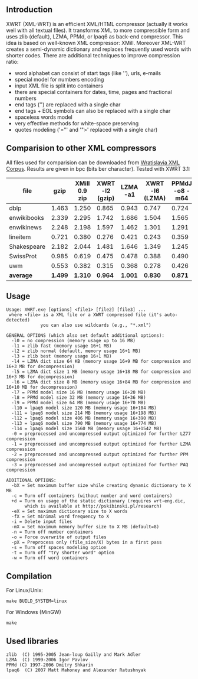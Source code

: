 Introduction
-----------------

XWRT (XML-WRT) is an efficient XML/HTML compressor (actually it works well with all textual files). 
It transforms XML to more compressible form and uses zlib (default), LZMA, PPMd, or lpaq6 as 
back-end compressor. This idea is based on well-known XML compressor: XMill.
Moreover XML-WRT creates a semi-dynamic dictionary and replaces frequently 
used words with shorter codes. There are additional techniques to improve
compression ratio:
- word alphabet can consist of start tags (like '<tag>'), urls, e-mails
- special model for numbers encoding
- input XML file is split into containers
- there are special containers for dates, time, pages and fractional numbers
- end tags ('</tag>') are replaced with a single char
- end tags + EOL symbols can also be replaced with a single char
- spaceless words model
- very effective methods for white-space preserving
- quotes modeling ('="' and '">' replaced with a single char) 


Comparision to other XML compressors
-------------------------

All files used for comparision can be downloaded from [Wratislavia XML Corpus]. Results are given in bpc (bits ber character). Tested with XWRT 3.1: 

|file       |gzip |XMill 0.9 zip|XWRT -l2 (gzip)|LZMA -a1|XWRT -l6 (LZMA)|PPMdJ -o8 -m64|XMill 0.9 PPMd|XMLPPM -l 9|SCMPPM -l 9|XWRT -l9 (PPM)|FastPAQ8 74 MB|XWRT -l11 (FastPAQ8)|
|-----------|-----|-------------|---------------|--------|---------------|--------------|--------------|-----------|-----------|--------------|--------------|--------------------|
|dblp       |1.463|        1.250|          0.865|   0.943|          0.747|         0.724|         0.940|      0.802|      0.693|         0.690|         0.659|               0.597|
|enwikibooks|2.339|2.295|1.742|1.686|1.504|1.565|1.838|1.621|1.621|1.481|1.357|1.269|
|enwikinews |2.248|2.198|1.597|1.462|1.301|1.291|1.746|1.379|1.398|1.202|1.172|1.090|
|lineitem   |0.721|0.380|0.276|0.421|0.243|0.359|0.270|0.261|0.242|0.243|0.236|0.226|
|Shakespeare|2.182|2.044|1.481|1.646|1.349|1.245|1.584|1.295|1.293|1.204|1.220|1.185|
|SwissProt  |0.985|0.619|0.475|0.478|0.388|0.490|0.477|0.416|0.417|0.363|0.395|0.313|
|uwm        |0.553|0.382|0.315|0.368|0.278|0.426|0.310|0.259|0.274|0.240|0.254|0.228|
|**average**|**1.499**|**1.310**|**0.964**|**1.001**|**0.830**|**0.871**|**1.024**|**0.862**|**0.848**|**0.775**|**0.756**|**0.701**|

[Wratislavia XML Corpus]: http://pskibinski.pl/research/Wratislavia/



Usage
-----------------

```
Usage: XWRT.exe [options] <file1> [file2] [file3] ...
 where <file> is a XML file or a XWRT compressed file (it's auto-detected)
             you can also use wildcards (e.g., "*.xml")

GENERAL OPTIONS (which also set default additional options):
  -l0 = no compression (memory usage up to 16 MB)
  -l1 = zlib fast (memory usage 16+1 MB)
  -l2 = zlib normal (default, memory usage 16+1 MB)
  -l3 = zlib best (memory usage 16+1 MB)
  -l4 = LZMA dict size 64 KB (memory usage 16+9 MB for compression and 16+3 MB for decompression)
  -l5 = LZMA dict size 1 MB (memory usage 16+18 MB for compression and 16+3 MB for decompression)
  -l6 = LZMA dict size 8 MB (memory usage 16+84 MB for compression and 16+10 MB for decompression)
  -l7 = PPMd model size 16 MB (memory usage 16+20 MB)
  -l8 = PPMd model size 32 MB (memory usage 16+36 MB)
  -l9 = PPMd model size 64 MB (memory usage 16+70 MB)
  -l10 = lpaq6 model size 120 MB (memory usage 16+104 MB)
  -l11 = lpaq6 model size 214 MB (memory usage 16+198 MB)
  -l12 = lpaq6 model size 406 MB (memory usage 16+390 MB)
  -l13 = lpaq6 model size 790 MB (memory usage 16+774 MB)
  -l14 = lpaq6 model size 1560 MB (memory usage 16+1542 MB)
  -0 = preprocessed and uncompressed output optimized for further LZ77 compression
  -1 = preprocessed and uncompressed output optimized for further LZMA compression
  -2 = preprocessed and uncompressed output optimized for further PPM compression
  -3 = preprocessed and uncompressed output optimized for further PAQ compression

ADDITIONAL OPTIONS:
  -bX = Set maximum buffer size while creating dynamic dictionary to X MB
  -c = Turn off containers (without number and word containers)
  +d = Turn on usage of the static dictionary (requires wrt-eng.dic,
       which is available at http://pskibinski.pl/research)
  -eX = Set maximum dictionary size to X words
  -fX = Set minimal word frequency to X
  -i = Delete input files
  -mX = Set maximum memory buffer size to X MB (default=8)
  -n = Turn off number containers
  -o = Force overwrite of output files
  -pX = Preprocess only (file_size/X) bytes in a first pass
  -s = Turn off spaces modeling option
  -t = Turn off "try shorter word" option
  -w = Turn off word containers
```


Compilation
-------------------------
For Linux/Unix:
```
make BUILD_SYSTEM=linux
```

For Windows (MinGW)
```
make
```


Used libraries
---------------------
```
zlib  (C) 1995-2005 Jean-loup Gailly and Mark Adler 
LZMA  (C) 1999-2006 Igor Pavlov
PPMd (C) 1997-2006 Dmitry Shkarin
lpaq6  (C) 2007 Matt Mahoney and Alexander Ratushnyak
```
